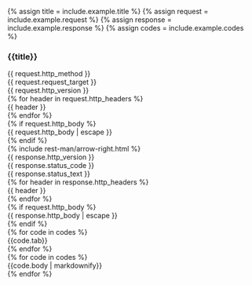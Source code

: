{% assign title = include.example.title %}
{% assign request = include.example.request %}
{% assign response = include.example.response %}
{% assign codes = include.example.codes %}

<div class="example-section">
  <h3 class="example-title">{{title}}</h3>
  <div class="request-box">
    <div class="http-method">{{ request.http_method }}</div>
    <div class="request-target">{{ request.request_target }}</div>
    <div class="http-version">{{ request.http_version }}</div>
    <div class="http-headers">
      {% for header in request.http_headers %}
        <div class="http-header" title="{{ header }}">{{ header }}</div>
      {% endfor %}
    </div>
    {% if request.http_body %}
      <div class="http-body">{{ request.http_body | escape }}</div>
    {% endif %}
  </div>

  <div class="request-arrow">
    {% include rest-man/arrow-right.html %}
  </div>

  <div class="response-box">
    <div class="http-version">{{ response.http_version }}</div>
    <div class="status-code">{{ response.status_code }}</div>
    <div class="status-text">{{ response.status_text }}</div>
    <div class="http-headers">
      {% for header in response.http_headers %}
        <div class="http-header" title="{{ header }}">{{ header }}</div>
      {% endfor %}
    </div>
    {% if request.http_body %}
      <div class="http-body">{{ response.http_body | escape }}</div>
    {% endif %}
  </div>

  <div class="terminal" data-controller="terminal">
    <div class="terminal-bar">
      <div class="close-icon"></div>
      <div class="minimize-icon"></div>
      <div class="fullscreen-icon"></div>
      {% for code in codes %}
        <div
          class="terminal-tab {% if forloop.index == 1 %}active{% endif %}"
          data-index="{{forloop.index}}"
          data-terminal-target="tab"
          data-action="click->terminal#switchTab"
        >
          {{code.tab}}
        </div>
      {% endfor %}
    </div>
    {% for code in codes %}
      <div class="terminal-body {% if forloop.index == 1 %}active{% endif %}" data-index="{{ forloop.index }}" data-terminal-target="body">
        {{code.body | markdownify}}
      </div>
    {% endfor %}
  </div>
</div>